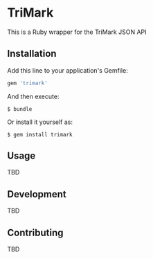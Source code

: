 # TriMark

This is a Ruby wrapper for the TriMark JSON API

## Installation

Add this line to your application's Gemfile:

```ruby
gem 'trimark'
```

And then execute:

    $ bundle

Or install it yourself as:

    $ gem install trimark

## Usage

TBD

## Development

TBD

## Contributing

TBD
